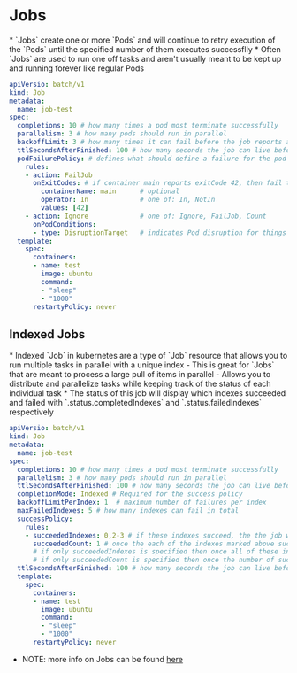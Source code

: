 <h1>Jobs</h1>
* `Jobs` create one or more `Pods` and will continue to retry execution of the `Pods` until the specified number of them executes successflly
* Often `Jobs` are used to run one off tasks and aren't usually meant to be kept up and running forever like regular Pods

  ```yml
  apiVersio: batch/v1
  kind: Job
  metadata:
    name: job-test
  spec:
    completions: 10 # how many times a pod most terminate successfully
    parallelism: 3 # how many pods should run in parallel
    backoffLimit: 3 # how many times it can fail before the job reports as a failure
    ttlSecondsAfterFinished: 100 # how many seconds the job can live before being cleaned up
    podFailurePolicy: # defines what should define a failure for the pod
      rules:
      - action: FailJob
        onExitCodes: # if container main reports exitCode 42, then fail the pod
          containerName: main      # optional
          operator: In             # one of: In, NotIn
          values: [42]
      - action: Ignore             # one of: Ignore, FailJob, Count
        onPodConditions:
        - type: DisruptionTarget   # indicates Pod disruption for things like maintenance, not necessarily becuase the pod failed the task
    template:
      spec:
        containers:
        - name: test
          image: ubuntu
          command:
          - "sleep"
          - "1000"
        restartyPolicy: never
  ```

<h2>Indexed Jobs</h2>
* Indexed `Job` in kubernetes are a type of `Job` resource that allows you to run multiple tasks in parallel with a unique index
  - This is great for `Jobs` that are meant to process a large pull of items in parallel
  - Allows you to distribute and parallelize tasks while keeping track of the status of each individual task
    * The status of this job will display which indexes succeeded and failed with `.status.completedIndexes` and `.status.failedIndexes` respectively

  ```yml
  apiVersio: batch/v1
  kind: Job
  metadata:
    name: job-test
  spec:
    completions: 10 # how many times a pod most terminate successfully
    parallelism: 3 # how many pods should run in parallel
    ttlSecondsAfterFinished: 100 # how many seconds the job can live before being cleaned up
    completionMode: Indexed # Required for the success policy
    backoffLimitPerIndex: 1  # maximum number of failures per index
    maxFailedIndexes: 5 # how many indexes can fail in total 
    successPolicy:
      rules:
      - succeededIndexes: 0,2-3 # if these indexes succeed, the the job will terminate successfully
        succeededCount: 1 # once the each of the indexes marked above succeeds once, then this job will succeed
        # if only succeededIndexes is specified then once all of these indexes specified succeed the job succeeds
        # if only succeededCount is specified then once the number of suceessfully indexes reaches the count, then this job succeeds
    ttlSecondsAfterFinished: 100 # how many seconds the job can live before being cleaned up
    template:
      spec:
        containers:
        - name: test
          image: ubuntu
          command:
          - "sleep"
          - "1000"
        restartyPolicy: never
  ```

* NOTE: more info on Jobs can be found [here](https://kubernetes.io/docs/concepts/workloads/controllers/job/)
